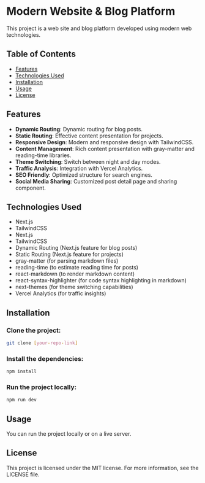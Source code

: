# Modern Website & Blog Platform

This project is a web site and blog platform developed using modern web technologies.

## Table of Contents
- [Features](#features)
- [Technologies Used](#technologies-used)
- [Installation](#installation)
- [Usage](#usage)
- [License](#license)

## Features
- **Dynamic Routing**: Dynamic routing for blog posts.
- **Static Routing**: Effective content presentation for projects.
- **Responsive Design**: Modern and responsive design with TailwindCSS.
- **Content Management**: Rich content presentation with gray-matter and reading-time libraries.
- **Theme Switching**: Switch between night and day modes.
- **Traffic Analysis**: Integration with Vercel Analytics.
- **SEO Friendly**: Optimized structure for search engines.
- **Social Media Sharing**: Customized post detail page and sharing component.

## Technologies Used
- Next.js
- TailwindCSS
- Next.js
- TailwindCSS
- Dynamic Routing (Next.js feature for blog posts)
- Static Routing (Next.js feature for projects)
- gray-matter (for parsing markdown files)
- reading-time (to estimate reading time for posts)
- react-markdown (to render markdown content)
- react-syntax-highlighter (for code syntax highlighting in markdown)
- next-themes (for theme switching capabilities)
- Vercel Analytics (for traffic insights)

## Installation

### Clone the project:
```bash
git clone [your-repo-link]
```

### Install the dependencies:
```bash
npm install
```

### Run the project locally:
```bash
npm run dev
```

## Usage
You can run the project locally or on a live server.

## License
This project is licensed under the MIT license. For more information, see the LICENSE file.
